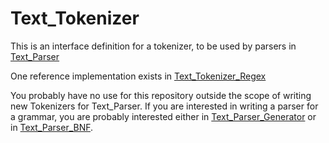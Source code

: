 # Text_Tokenizer

This is an interface definition for a tokenizer, to be used by parsers in [Text_Parser](https://github.com/sergiosgc/Text_Parser)

One reference implementation exists in [Text_Tokenizer_Regex](https://github.com/sergiosgc/Text_Tokenizer_Regex)

You probably have no use for this repository outside the scope of writing new Tokenizers for Text_Parser. If you are interested 
in writing a parser for a grammar, you are probably interested either in 
[Text_Parser_Generator](https://github.com/sergiosgc/Text_Parser_Generator) or in 
[Text_Parser_BNF](https://github.com/sergiosgc/Text_Parser_BNF). 

